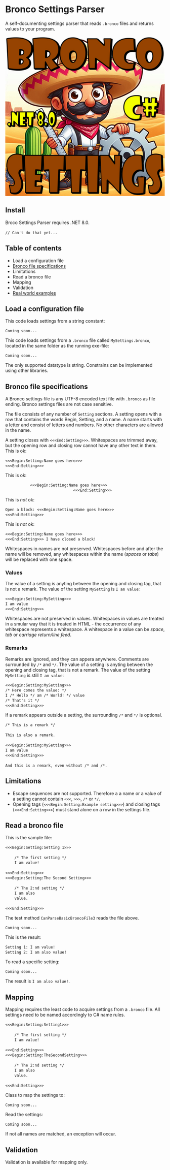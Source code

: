 # Bronco Settings Parser

A self-documenting settings parser that reads `.bronco` files and returns values ​​to your program.

![Bronco logo](https://raw.githubusercontent.com/Anders-H/BroncoSettingsParser/refs/heads/main/bronco.jpg)

## Install

Broco Settings Parser requires .NET 8.0.

`// Can't do that yet...`

## Table of contents

- Load a configuration file
- [Bronco file specifications](https://github.com/Anders-H/BroncoSettingsParser/blob/main/specifications.md)
- Limitations
- Read a bronco file
- Mapping
- Validation
- [Real world examples](https://github.com/Anders-H/BroncoSettingsParser/blob/main/realworldexamples.md)

## Load a configuration file

This code loads settings from a string constant:


```
Coming soon...

```

This code loads settings from a `.bronco` file called `MySettings.bronco`, located in the same folder as the running exe-file:


```
Coming soon...

```



The only supported datatype is string. Constrains can be implemented using other libraries.

## Bronco file specifications

A Bronco settings file is any UTF-8 encoded text file with `.bronco` as file ending. Bronco settings files are not case sensitive.

The file consists of any number of `Setting` sections. A setting opens with a row that contains the words Begin, Setting, and a name.
A name starts with a letter and consist of letters and numbers. No other characters are allowed in the name.

A setting closes with `<<<End:Setting>>>`. Whitespaces are trimmed away, but the opening row and closing row cannot have any
other text in them. This is ok:


```
<<<Begin:Setting:Name goes here>>>
<<<End:Setting>>>
```

This is ok:


```
           <<<Begin:Setting:Name goes here>>>
                              <<<End:Setting>>>
```

This is *not* ok:


```
Open a block: <<<Begin:Setting:Name goes here>>>
<<<End:Setting>>>
```

This is *not* ok:


```
<<<Begin:Setting:Name goes here>>>
<<<End:Setting>>> I have closed a block!
```

Whitespaces in names are not preserved. Whitespaces before and after the name will be removed, any whitespaces within the name (*spaces* or *tabs*) will be replaced with one space.


### Values

The value of a setting is anyting between the opening and closing tag, that is not a remark. The value of the setting `MySetting` is `I am value`:

```
<<<Begin:Setting:MySetting>>>
I am value
<<<End:Setting>>>
```

Whitespaces are not preserved in values. Whitespaces in values are treated in a smular way that it is treated in HTML - the occurrence of any whitespace represents a whitespace. A whitespace in a value can be *space*, *tab* or *carriage return/line feed*.

### Remarks

Remarks are ignored, and they can appera anywhere. Comments are surrounded by `/*` and `*/`. The value of a setting is anyting between the opening and closing tag, that is not a remark. The value of the setting `MySetting` is still `I am value`:

```
<<<Begin:Setting:MySetting>>>
/* Here comes the value: */
I /* Hello */ am /* World! */ value
/* That's it */
<<<End:Setting>>>
```

If a remark appears outside a setting, the surrounding `/*` and `*/` is optional.

```
/* This is a remark */

This is also a remark.

<<<Begin:Setting:MySetting>>>
I am value
<<<End:Setting>>>

And this is a remark, even without /* and /*.
```

## Limitations

- Escape sequences are not supported. Therefore a a name or a value of a setting cannot contain `<<<`, `>>>`, `/*` or `*/`.
- Opening tags (`<<<Begin:Setting:Example setting>>>`) and closing tags (`<<<End:Setting>>>`) must stand alone on a row in the settings file.

## Read a bronco file

This is the sample file:


```
<<<Begin:Setting:Setting 1>>>

    /* The first setting */
    I am value!

<<<End:Setting>>>
<<<Begin:Setting:The Second Setting>>>

    /* The 2:nd setting */
    I am also
    value.

<<<End:Setting>>>
```

The test method `CanParseBasicBroncoFile3` reads the file above.


```
Coming soon...
```


This is the result:

```
Setting 1: I am value!
Setting 2: I am also value!
```

To read a specific setting:

```
Coming soon...
```

The result is `I am also value!`.

## Mapping

Mapping requires the least code to acquire settings from a `.bronco` file.
All settings need to be named accordingly to C# name rules.


```
<<<Begin:Setting:Setting1>>>

    /* The first setting */
    I am value!

<<<End:Setting>>>
<<<Begin:Setting:TheSecondSetting>>>

    /* The 2:nd setting */
    I am also
    value.

<<<End:Setting>>>
```

Class to map the settings to:

```
Coming soon...
```

Read the settings:

```
Coming soon...
```

If not all names are matched, an exception will occur.

## Validation

Validation is available for mapping only.
